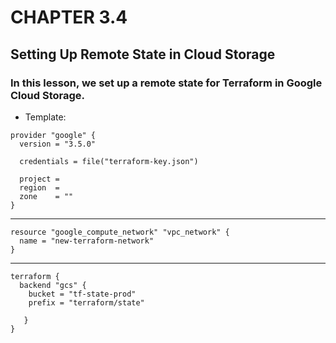 # CHAPTER 3.4
## Setting Up Remote State in Cloud Storage

### In this lesson, we set up a remote state for Terraform in Google Cloud Storage.

- Template:

```
provider "google" {
  version = "3.5.0"

  credentials = file("terraform-key.json")

  project = 
  region  = 
  zone    = ""
}

```
-----------------------------------------
```
resource "google_compute_network" "vpc_network" {
  name = "new-terraform-network"
}
```
---------------------
```
terraform {
  backend "gcs" {
    bucket = "tf-state-prod"
    prefix = "terraform/state"
    
   }
}
````
